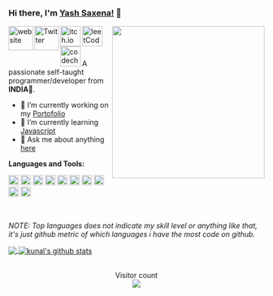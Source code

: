 <!--
**yashsaxena9/yashsaxena9** is a ✨ _special_ ✨ repository because its `README.md` (this file) appears on your GitHub profile.


Here are some ideas to get you started:

- 🔭 I’m currently working on ...
- 🌱 I’m currently learning ...
- 👯 I’m looking to collaborate on ...
- 🤔 I’m looking for help with ...
- 💬 Ask me about ...
- 📫 How to reach me: ...
- 😄 Pronouns: ...
- ⚡ Fun fact: ...
-->
### Hi there, I'm [Yash Saxena!](https://yashsaxena9.github.io/) 👋

<img align="right" width="300px" src="https://github.com/YashSaxena9/YashSaxena9/blob/master/Emo.jpeg">

<a href="https://yashsaxena9.github.io/">
  <img align="left" alt="website" width="48px" src="https://github.com/YashSaxena9/YashSaxena9/blob/master/Emo.jpeg" />
</a>
<a href="https://twitter.com/Crimsonprince9">
  <img align="left" alt="Twitter" width="48px" src="https://pngimg.com/uploads/twitter/twitter_PNG3.png" />
</a>
<a href="https://www.instagram.com/crimsonprince9/?hl=en">
  <img align="left" alt="itch.io" width="40px" src="https://pluspng.com/img-png/instagram-png-instagram-png-logo-1455.png" />
</a>
<a href="https://leetcode.com/yashsaxena9/">
  <img align="left" alt="leetCode" width="40px" src="https://encrypted-tbn0.gstatic.com/images?q=tbn%3AANd9GcR2KJ34dO3Vp7rp1UHEo4eO8VAFNoHKLI9mrw&usqp=CAU" />
</a>
<a href="https://www.codechef.com/users/crimsonprince9/">
  <img align="left" alt="codechef" height="40px" src="https://s3.amazonaws.com/codechef_shared/sites/all/themes/abessive/cc-logo.svg" />
</a>

<br />
<br />
<br />

<p> A passionate self-taught programmer/developer from <b>INDIA</b>💖. </p>

- 🔭 I’m currently working on my [Portofolio](https://yashsaxena9.github.io/)
- 🌱 I’m currently learning [Javascript](https://www.freecodecamp.org/learn/)
- 💬 Ask me about anything [here](https://github.com/yashsaxena9/yashsaxena9/issues)

**Languages and Tools:**

<code><img height="20" src="https://encrypted-tbn0.gstatic.com/images?q=tbn%3AANd9GcQuGQPhcXzjhpoYEY0EYU_UUNB0tBdC7A_Anw&usqp=CAU" title="Java"></code>
<code><img height="20" src="https://github.com/YashSaxena9/YashSaxena9/blob/master/assets/javascript.png" title="Javascript"></code>
<code><img height="20" src="https://github.com/YashSaxena9/YashSaxena9/blob/master/assets/nodejs.png" title="Nodejs"></code>
<code><img height="20" src="https://github.com/YashSaxena9/YashSaxena9/blob/master/assets/sass.png" title="SASS"></code>
<code><img height="20" src="https://github.com/YashSaxena9/YashSaxena9/blob/master/assets/bootstrap.png" title="Bootstrap"></code>
<code><img height="20" src="https://github.com/YashSaxena9/YashSaxena9/blob/master/assets/git.png" title="Git"></code>
<code><img height="20" src="https://github.com/YashSaxena9/YashSaxena9/blob/master/assets/cplusplus.png" title="C++"></code>
<code><img height="20" src="https://github.com/YashSaxena9/YashSaxena9/blob/master/assets/linux.svg" title="Linux"></code>
<code><img height="20" src="https://github.com/YashSaxena9/YashSaxena9/blob/master/assets/vscode.png" title="VsCode"></code>
<code><img height="20" src="https://github.com/YashSaxena9/YashSaxena9/blob/master/assets/mysql.svg" title="Databases"></code>

<br />

_NOTE: Top languages does not indicate my skill level or anything like that, it's just github metric of which languages i have the most code on github._

<!--<a href="https://gitstats.me/yashsaxena9">Here is my full git stats history</a>-->
<a href="https://gitstats.me/yashsaxena9">
  <img align="center" src="https://github-readme-stats.vercel.app/api/top-langs/?username=yashsaxena9&count_private=true&theme=default&title_color=11ab3a&hide=HLSL,html" />
</a>
<a href="https://gitstats.me/yashsaxena9">
  <img align="center" src="https://github-readme-stats.vercel.app/api?username=yashsaxena9&show_icons=true&count_private=true&theme=default&title_color=11ab3a&line_height=26" alt="kunal's github stats" />
</a>

<!--START_SECTION:waka-->

<!--END_SECTION:waka-->
<br />
<br />

<p align="center"> 
  Visitor count<br>
  <img src="https://profile-counter.glitch.me/yashsaxena9/count.svg" />
</p>

